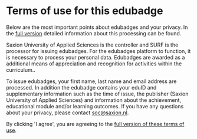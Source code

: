 # Terms of use for this edubadge

Below are the most important points about edubadges and your privacy. In the [full version](https://raw.githubusercontent.com/edubadges/privacy/master/hogeschool-saxion/edubadges-formal-text-en.md) detailed information about this processing can be found.

Saxion University of Applied Sciences is the controller and SURF is the processor for issuing edubadges. For the edubadges platform to function, it is necessary to process your personal data. Edubadges are awarded as a additional means of appreciation and recognition for activities within the curriculum..

To issue edubadges, your first name, last name and email address are processed. In addition the edubadge contains your eduID and supplementary information such as the time of issue, the publisher (Saxion University of Applied Sciences) and information about the achievement, educational module and/or learning outcomes. If you have any questions about your privacy, please contact [soc@saxion.nl](mailto:soc@saxion.nl).

By clicking 'I agree', you are agreeing to the [full version of these terms of use](https://raw.githubusercontent.com/edubadges/privacy/master/hogeschool-saxion/edubadges-formal-text-en.md).